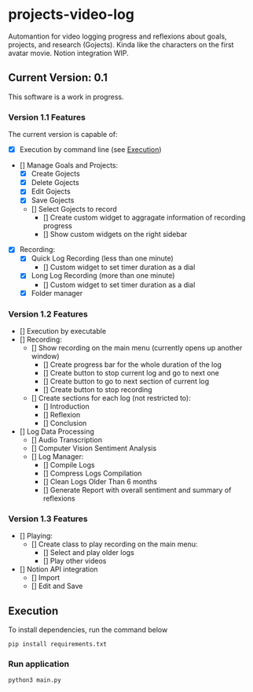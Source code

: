 # projects-video-log
Automantion for video logging progress and reflexions about goals, projects, and research (Gojects). Kinda like the characters on the first avatar movie. Notion integration WIP.

## Current Version: 0.1

This software is a work in progress.

### Version 1.1 Features

The current version is capable of:

- [x] Execution by command line (see [Execution](#execution))
- [] Manage Goals and Projects:
  - [x] Create Gojects
  - [x] Delete Gojects
  - [x] Edit Gojects
  - [x] Save Gojects
  - [] Select Gojects to record
    - [] Create custom widget to aggragate information of recording progress
    - [] Show custom widgets on the right sidebar
- [x] Recording:
  - [x] Quick Log Recording (less than one minute)
    - [] Custom widget to set timer duration as a dial
  - [x] Long Log Recording (more than one minute)
    - [] Custom widget to set timer duration as a dial
  - [x] Folder manager 

### Version 1.2 Features
- [] Execution by executable
- [] Recording:
  - [] Show recording on the main menu (currently opens up another window)
    - [] Create progress bar for the whole duration of the log
    - [] Create button to stop current log and go to next one
    - [] Create button to go to next section of current log
    - [] Create button to stop recording
  - [] Create sections for each log (not restricted to):
    - [] Introduction
    - [] Reflexion
    - [] Conclusion
- [] Log Data Processing
  - [] Audio Transcription
  - [] Computer Vision Sentiment Analysis
  - [] Log Manager:
    - [] Compile Logs
    - [] Compress Logs Compilation
    - [] Clean Logs Older Than 6 months
    - [] Generate Report with overall sentiment and summary of reflexions

### Version 1.3 Features
- [] Playing:
  - [] Create class to play recording on the main menu:
    - [] Select and play older logs
    - [] Play other videos
- [] Notion API integration
  - [] Import
  - [] Edit and Save


## Execution

To install dependencies, run the command below

```
pip install requirements.txt
```
### Run application

```
python3 main.py
```
